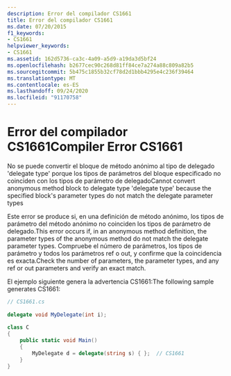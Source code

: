 ```yaml
---
description: Error del compilador CS1661
title: Error del compilador CS1661
ms.date: 07/20/2015
f1_keywords:
- CS1661
helpviewer_keywords:
- CS1661
ms.assetid: 162d5736-ca3c-4a09-a5d9-a19da3d5bf24
ms.openlocfilehash: b2677cec90c268d81ff84ce7a274a88c809a82b5
ms.sourcegitcommit: 5b475c1855b32cf78d2d1bbb4295e4c236f39464
ms.translationtype: MT
ms.contentlocale: es-ES
ms.lasthandoff: 09/24/2020
ms.locfileid: "91170758"
---
```

# <a name="compiler-error-cs1661"></a><span data-ttu-id="0f19c-103">Error del compilador CS1661</span><span class="sxs-lookup"><span data-stu-id="0f19c-103">Compiler Error CS1661</span></span>

<span data-ttu-id="0f19c-104">No se puede convertir el bloque de método anónimo al tipo de delegado 'delegate type' porque los tipos de parámetros del bloque especificado no coinciden con los tipos de parámetro de delegado</span><span class="sxs-lookup"><span data-stu-id="0f19c-104">Cannot convert anonymous method block to delegate type 'delegate type' because the specified block's parameter types do not match the delegate parameter types</span></span>  
  
 <span data-ttu-id="0f19c-105">Este error se produce si, en una definición de método anónimo, los tipos de parámetro del método anónimo no coinciden los tipos de parámetro de delegado.</span><span class="sxs-lookup"><span data-stu-id="0f19c-105">This error occurs if, in an anonymous method definition, the parameter types of the anonymous method do not match the delegate parameter types.</span></span> <span data-ttu-id="0f19c-106">Compruebe el número de parámetros, los tipos de parámetro y todos los parámetros ref o out, y confirme que la coincidencia es exacta.</span><span class="sxs-lookup"><span data-stu-id="0f19c-106">Check the number of parameters, the parameter types, and any ref or out parameters and verify an exact match.</span></span>  
  
 <span data-ttu-id="0f19c-107">El ejemplo siguiente genera la advertencia CS1661:</span><span class="sxs-lookup"><span data-stu-id="0f19c-107">The following sample generates CS1661:</span></span>  
  
```csharp  
// CS1661.cs  
  
delegate void MyDelegate(int i);  
  
class C  
{  
    public static void Main()  
    {  
        MyDelegate d = delegate(string s) { };  // CS1661  
    }  
}  
```

